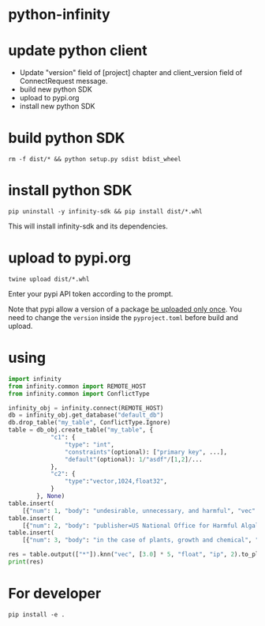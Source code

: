 # python-infinity

# update python client

- Update "version" field of [project] chapter and client_version field of ConnectRequest message.
- build new python SDK
- upload to pypi.org
- install new python SDK

# build python SDK

```shell
rm -f dist/* && python setup.py sdist bdist_wheel
```

# install python SDK
```shell
pip uninstall -y infinity-sdk && pip install dist/*.whl
```

This will install infinity-sdk and its dependencies.

# upload to pypi.org
```shell
twine upload dist/*.whl
```

Enter your pypi API token according to the prompt.

Note that pypi allow a version of a package [be uploaded only once](https://pypi.org/help/#file-name-reuse). You need to change the `version` inside the `pyproject.toml` before build and upload.

# using

```python
import infinity
from infinity.common import REMOTE_HOST
from infinity.common import ConflictType

infinity_obj = infinity.connect(REMOTE_HOST)
db = infinity_obj.get_database("default_db")
db.drop_table("my_table", ConflictType.Ignore)
table = db_obj.create_table("my_table", {
            "c1": {
                "type": "int",
                "constraints"(optional): ["primary key", ...],
                "default"(optional): 1/"asdf"/[1,2]/...
            },
            "c2": {
                "type":"vector,1024,float32",
            }
        }, None)
table.insert(
    [{"num": 1, "body": "undesirable, unnecessary, and harmful", "vec": [1.0] * 5}])
table.insert(
    [{"num": 2, "body": "publisher=US National Office for Harmful Algal Blooms", "vec": [4.0] * 5}])
table.insert(
    [{"num": 3, "body": "in the case of plants, growth and chemical", "vec": [7.0] * 5}])

res = table.output(["*"]).knn("vec", [3.0] * 5, "float", "ip", 2).to_pl()
print(res)

```

# For developer
```shell
pip install -e .
```
